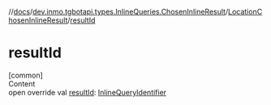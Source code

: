 //[docs](../../../index.md)/[dev.inmo.tgbotapi.types.InlineQueries.ChosenInlineResult](../index.md)/[LocationChosenInlineResult](index.md)/[resultId](result-id.md)



# resultId  
[common]  
Content  
open override val [resultId](result-id.md): [InlineQueryIdentifier](../../dev.inmo.tgbotapi.types/index.md#%5Bdev.inmo.tgbotapi.types%2FInlineQueryIdentifier%2F%2F%2FPointingToDeclaration%2F%5D%2FClasslikes%2F625018081)  



